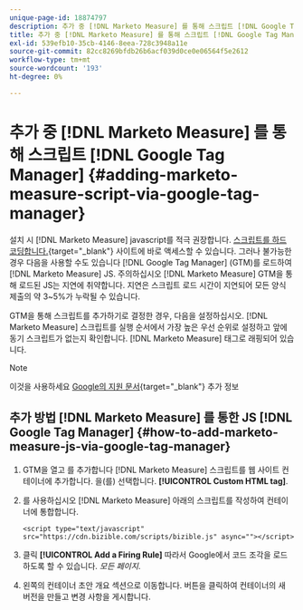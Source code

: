 ```yaml
---
unique-page-id: 18874797
description: 추가 중 [!DNL Marketo Measure] 를 통해 스크립트 [!DNL Google Tag Manager] - [!DNL Marketo Measure] - 제품 설명서
title: 추가 중 [!DNL Marketo Measure] 를 통해 스크립트 [!DNL Google Tag Manager]
exl-id: 539efb10-35cb-4146-8eea-728c3948a11e
source-git-commit: 82cc8269bfdb26b6acf039d0ce0e06564f5e2612
workflow-type: tm+mt
source-wordcount: '193'
ht-degree: 0%

---
```


# 추가 중 [!DNL Marketo Measure] 를 통해 스크립트 [!DNL Google Tag Manager] {#adding-marketo-measure-script-via-google-tag-manager}

설치 시 [!DNL Marketo Measure] javascript를 적극 권장합니다. [스크립트를 하드 코딩합니다.](/help/marketo-measure-tracking/setting-up-tracking/adding-marketo-measure-script.md){target="_blank"} 사이트에 바로 액세스할 수 있습니다. 그러나 불가능한 경우 다음을 사용할 수도 있습니다 [!DNL Google Tag Manager] (GTM)를 로드하여 [!DNL Marketo Measure] JS. 주의하십시오 [!DNL Marketo Measure] GTM을 통해 로드된 JS는 지연에 취약합니다. 지연은 스크립트 로드 시간이 지연되어 모든 양식 제출의 약 3~5%가 누락될 수 있습니다.

GTM을 통해 스크립트를 추가하기로 결정한 경우, 다음을 설정하십시오. [!DNL Marketo Measure] 스크립트를 실행 순서에서 가장 높은 우선 순위로 설정하고 앞에 동기 스크립트가 없는지 확인합니다. [!DNL Marketo Measure] 태그로 래핑되어 있습니다.

>[!NOTE]
>
>이것을 사용하세요 [Google의 지원 문서](https://support.google.com/tagmanager/answer/2772421?hl=en){target="_blank"} 추가 정보

## 추가 방법 [!DNL Marketo Measure] 를 통한 JS [!DNL Google Tag Manager] {#how-to-add-marketo-measure-js-via-google-tag-manager}

1. GTM을 열고 를 추가합니다 [!DNL Marketo Measure] 스크립트를 웹 사이트 컨테이너에 추가합니다. 을(를) 선택합니다. **[!UICONTROL Custom HTML tag]**.

1. 를 사용하십시오 [!DNL Marketo Measure] 아래의 스크립트를 작성하여 컨테이너에 통합합니다.

   `<script type="text/javascript" src="https://cdn.bizible.com/scripts/bizible.js" async=""></script>`

1. 클릭 **[!UICONTROL Add a Firing Rule]** 따라서 Google에서 코드 조각을 로드하도록 할 수 있습니다. *모든 페이지*.

1. 왼쪽의 컨테이너 초안 개요 섹션으로 이동합니다. 버튼을 클릭하여 컨테이너의 새 버전을 만들고 변경 사항을 게시합니다.

